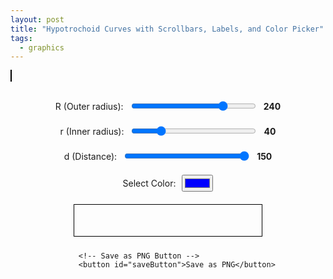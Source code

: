 ```yaml
---
layout: post
title: "Hypotrochoid Curves with Scrollbars, Labels, and Color Picker"
tags:
  - graphics
---
```


<style>
        canvas {
            border: 1px solid black;
        }
        .controls {
            margin-top: 20px;
            display: flex;
            flex-direction: column;
            align-items: center;
        }
        .control-group {
            margin: 10px 0;
            display: flex;
            align-items: center;
        }
        .control-group label {
            margin-right: 10px;
        }
        .color-spectrum {
            margin: 10px 0;
            width: 300px;
        }
        input[type="range"] {
            width: 200px;
        }
        .value-label {
            margin-left: 10px;
            font-weight: bold;
        }
</style>
<canvas id="canvas" width="600" height="600"></canvas>

<div class="controls">
        <div class="control-group">
            <label for="R">R (Outer radius):</label>
            <input type="range" id="R" min="50" max="300" value="240">
            <span id="R-value" class="value-label">240</span>
        </div>
        <div class="control-group">
            <label for="r">r (Inner radius):</label>
            <input type="range" id="r" min="10" max="150" value="40">
            <span id="r-value" class="value-label">40</span>
        </div>
        <div class="control-group">
            <label for="d">d (Distance):</label>
            <input type="range" id="d" min="10" max="150" value="150">
            <span id="d-value" class="value-label">150</span>
        </div>
        <div class="control-group">
            <label for="color">Select Color:</label>
            <input type="color" id="color" value="#0000ff">
        </div>
        <canvas id="gradientCanvas" width="300" height="50" class="color-spectrum"></canvas>

        <!-- Save as PNG Button -->
        <button id="saveButton">Save as PNG</button>
</div>

<script>
        const canvas = document.getElementById('canvas');
        const ctx = canvas.getContext('2d');
        const gradientCanvas = document.getElementById('gradientCanvas');
        const gradientCtx = gradientCanvas.getContext('2d');

        let R = 240;
        let r = 40;
        let d = 150;
        let rotationAngle = 0;
        let selectedColor = '#0000ff';

function drawHypotrochoid() {
    const width = canvas.width;
    const height = canvas.height;

    ctx.clearRect(0, 0, width, height);
    ctx.save();
    ctx.translate(width / 2, height / 2);
    ctx.rotate(rotationAngle * Math.PI / 180);
    ctx.translate(-width / 2, -height / 2);

    const colors = generateGradientColors(selectedColor, 16); // Create more colors for a smoother gradient
    let colorIndex = 0;

    let x0 = (R - r) * Math.cos(0) + d * Math.cos(((R - r) / r) * 0);
    let y0 = (R - r) * Math.sin(0) - d * Math.sin(((R - r) / r) * 0);
    ctx.moveTo(width / 2 + x0, height / 2 - y0);

    for (let t = 0; t <= 2 * Math.PI * r / Math.gcd(R, r); t += 0.01) {
        const x = (R - r) * Math.cos(t) + d * Math.cos(((R - r) / r) * t);
        const y = (R - r) * Math.sin(t) - d * Math.sin(((R - r) / r) * t);
        
        // Set strokeStyle to the current color in the gradient array

	if (t/(2*Math.PI) - Math.floor(t/(2*Math.PI)) < 0.001)
        ctx.strokeStyle = colors[colorIndex % colors.length];

        ctx.beginPath();
        ctx.moveTo(width / 2 + x0, height / 2 - y0);
        ctx.lineTo(width / 2 + x, height / 2 - y);
        ctx.stroke();

        // Move to the next color in the gradient
        colorIndex++;

        // Update previous point
        x0 = x;
        y0 = y;
    }

    ctx.restore();
    rotationAngle += 1;
}

        function drawHypotrochoidOLD() {
            const width = canvas.width;
            const height = canvas.height;

            ctx.clearRect(0, 0, width, height);
            ctx.save();
            ctx.translate(width / 2, height / 2);
            ctx.rotate(rotationAngle * Math.PI / 180);
            ctx.translate(-width / 2, -height / 2);

            ctx.beginPath();
            const gradient = ctx.createLinearGradient(0, 0, width, height);
            const colors = generateGradientColors(selectedColor, 32);
            colors.forEach((color, index) => {
                gradient.addColorStop(index / (colors.length - 1), color);
            });
            ctx.strokeStyle = gradient;
            ctx.lineWidth = 2;

            let x0 = (R - r) * Math.cos(0) + d * Math.cos(((R - r) / r) * 0);
            let y0 = (R - r) * Math.sin(0) - d * Math.sin(((R - r) / r) * 0);
            ctx.moveTo(width / 2 + x0, height / 2 - y0);

            for (let t = 0; t <= 2 * Math.PI * r / Math.gcd(R, r); t += 0.01) {
                const x = (R - r) * Math.cos(t) + d * Math.cos(((R - r) / r) * t);
                const y = (R - r) * Math.sin(t) - d * Math.sin(((R - r) / r) * t);
                ctx.lineTo(width / 2 + x, height / 2 - y);
            }

            ctx.stroke();
            ctx.restore();

            rotationAngle += 1;
        }

        Math.gcd = function(a, b) {
            return b ? Math.gcd(b, a % b) : Math.abs(a);
        };

        function generateGradientColors(baseColor, steps) {
            let base = hexToRgb(baseColor);
            let colors = [];
            for (let i = 0; i < steps; i++) {
                let ratio = i / (steps - 1);
                let color = {
                    r: Math.round(base.r * (1 - ratio)),
                    g: Math.round(base.g * (1 - ratio)),
                    b: Math.round(base.b * (1 - ratio))
                };
                colors.push(`rgb(${color.r}, ${color.g}, ${color.b})`);
            }
            return colors;
        }

        function hexToRgb(hex) {
            let bigint = parseInt(hex.slice(1), 16);
            let r = (bigint >> 16) & 255;
            let g = (bigint >> 8) & 255;
            let b = bigint & 255;
            return { r, g, b };
        }

        function drawColorGradient() {
            const colors = generateGradientColors(selectedColor, 32);
            const width = gradientCanvas.width;
            const height = gradientCanvas.height;
            gradientCtx.clearRect(0, 0, width, height);
            const grad = gradientCtx.createLinearGradient(0, 0, width, 0);
            colors.forEach((color, index) => {
                grad.addColorStop(index / (colors.length - 1), color);
            });
            gradientCtx.fillStyle = grad;
            gradientCtx.fillRect(0, 0, width, height);
        }

        document.getElementById('R').addEventListener('input', function() {
            R = parseInt(this.value);
            document.getElementById('R-value').innerText = this.value;
        });
        document.getElementById('r').addEventListener('input', function() {
            r = parseInt(this.value);
            document.getElementById('r-value').innerText = this.value;
        });
        document.getElementById('d').addEventListener('input', function() {
            d = parseInt(this.value);
            document.getElementById('d-value').innerText = this.value;
        });
        document.getElementById('color').addEventListener('input', function() {
            selectedColor = this.value;
            drawColorGradient();
        });

        setInterval(drawHypotrochoid, 100);
        drawColorGradient();

        // Function to save the canvas as an image file
//        function saveCanvasAsImage1111(canvas) {
//            const dataURL = canvas.toDataURL('image/png');
//            const link = document.createElement('a');
//            link.href = dataURL;
//            link.download = 'canvas_image.png';
//            document.body.appendChild(link);
//            link.click();
//            document.body.removeChild(link);
//        }

        // Event listener for the "Save as PNG" button
        //document.getElementById('saveButton').addEventListener('click', function() {
        //    saveCanvasAsImage(canvas);
        //});


// Function to save the canvas as an image file with dynamic filename
function saveCanvasAsImage(canvas) {
    const dataURL = canvas.toDataURL('image/png');
    
    // Create the filename with current values of R, r, and d
    const filename = `hypotrochoid_R_${R}_r_${r}_d_${d}.png`;
    
    const link = document.createElement('a');
    link.href = dataURL;
    link.download = filename;
    document.body.appendChild(link);
    link.click();
    document.body.removeChild(link);
}

// Event listener for the "Save as PNG" button
document.getElementById('saveButton').addEventListener('click', function() {
    saveCanvasAsImage(canvas);
});
</script>
